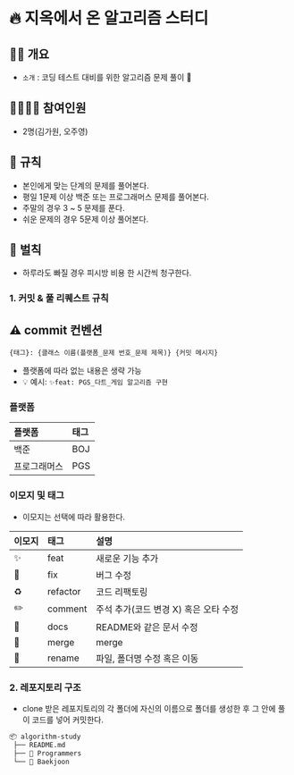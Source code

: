# 🔥 지옥에서 온 알고리즘 스터디

## 👨‍🏫 개요

- `소개` : 코딩 테스트 대비를 위한 알고리즘 문제 풀이 👊

## 👨‍👨‍👦‍👦 참여인원

- 2명(김가원, 오주영)

## 🤙 규칙

- 본인에게 맞는 단계의 문제를 풀어본다.
- 평일 1문제 이상 백준 또는 프로그래머스 문제를 풀어본다.
- 주말의 경우 3 ~ 5 문제를 푼다.
- 쉬운 문제의 경우 5문제 이상 풀어본다.
  
## 👿 벌칙

- 하루라도 빠질 경우 피시방 비용 한 시간씩 청구한다.


### 1. 커밋 & 풀 리퀘스트 규칙
## ⚠️ commit 컨벤션

```
{태그}: {클래스 이름(플랫폼_문제 번호_문제 제목)} {커밋 메시지}
```

- 플랫폼에 따라 없는 내용은 생략 가능
- 💡 예시: `✨feat: PGS_다트_게임 알고리즘 구현`

### 플랫폼

| 플랫폼    | 태그  |
|:-------|:----|
| 백준     | BOJ |
| 프로그래머스 | PGS |

### 이모지 및 태그

- 이모지는 선택에 따라 활용한다.

| 이모지 | 태그       | 설명                      |
|:---- |:--------- |:------------------------ |
| ✨   | feat    | 새로운 기능 추가               |
| 🐛  | fix      | 버그 수정                    |
| ♻️  | refactor  | 코드 리팩토링                 |
| ✏️  | comment   | 주석 추가(코드 변경 X) 혹은 오타 수정 |
| 📝  | docs     | README와 같은 문서 수정        |
| 🔀  | merge    | merge                      |
| 🚚  | rename   | 파일, 폴더명 수정 혹은 이동        |



### 2. 레포지토리 구조

- clone 받은 레포지토리의 각 폴더에 자신의 이름으로 폴더를 생성한 후 그 안에 풀이 코드를 넣어 커밋한다.

```tex
📦 algorithm-study
 ├── README.md
 ├── 📁 Programmers 
 └── 📁 Baekjoon
   
```
